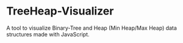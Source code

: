 # TreeHeap-Visualizer

A tool to visualize Binary-Tree and Heap (Min Heap/Max Heap) data structures made with  JavaScript. 


